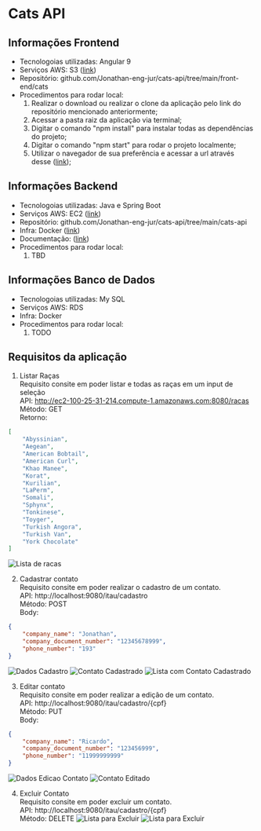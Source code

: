 # Cats API

## Informações Frontend
- Tecnologoias utilizadas: Angular 9
- Serviços AWS: S3 ([link](http://app-cats.s3-website-sa-east-1.amazonaws.com/inicio))
- Repositório: github.com/Jonathan-eng-jur/cats-api/tree/main/front-end/cats
- Procedimentos para rodar local:
  1. Realizar o download ou realizar o clone da aplicação pelo link do repositório mencionado anteriormente;
  2. Acessar a pasta raiz da aplicação via terminal;
  3. Digitar o comando "npm install" para instalar todas as dependências do projeto;
  4. Digitar o comando "npm start" para rodar o projeto localmente;
  5. Utilizar o navegador de sua preferência e acessar a url através desse ([link](http://localhost:4200));
  
## Informações Backend
- Tecnologoias utilizadas: Java e Spring Boot
- Serviços AWS: EC2 ([link](http://ec2-100-25-31-214.compute-1.amazonaws.com:8080))
- Repositório: github.com/Jonathan-eng-jur/cats-api/tree/main/cats-api
- Infra: Docker ([link](https://hub.docker.com/r/advogatoblackshark17/cadastro))
- Documentação: ([link](https://app.swaggerhub.com/apis-docs/Jonathan-eng-jur/cats-api/1.0.0))
- Procedimentos para rodar local:
  1. TBD

## Informações Banco de Dados
- Tecnologoias utilizadas: My SQL
- Serviços AWS: RDS
- Infra: Docker
- Procedimentos para rodar local:
  1. TODO
 
 
## Requisitos da aplicação
1. Listar Raças
<br />Requisito consite em poder listar e todas as raças em um input de seleção
<br />API: http://ec2-100-25-31-214.compute-1.amazonaws.com:8080/racas
<br />Método: GET
<br />Retorno: 
``` json
[
    "Abyssinian",
    "Aegean",
    "American Bobtail",
    "American Curl",
    "Khao Manee",
    "Korat",
    "Kurilian",
    "LaPerm",    
    "Somali",
    "Sphynx",
    "Tonkinese",
    "Toyger",
    "Turkish Angora",
    "Turkish Van",
    "York Chocolate"
]
```
![Lista de racas](https://imagens-cats.s3-sa-east-1.amazonaws.com/1-lista-raca.png)

2. Cadastrar contato
<br />Requisito consite em poder realizar o cadastro de um contato.
<br />API: http://localhost:9080/itau/cadastro
<br />Método: POST
<br />Body: 
``` json
{
    "company_name": "Jonathan",
    "company_document_number": "12345678999",
    "phone_number": "193"
}
```
![Dados Cadastro](https://imagens-cadastro-contato.s3-sa-east-1.amazonaws.com/2-Dados+Cadastro.jpeg)
![Contato Cadastrado](https://imagens-cadastro-contato.s3-sa-east-1.amazonaws.com/3-Cadastro+Sucesso.jpeg)
![Lista com Contato Cadastrado](https://imagens-cadastro-contato.s3-sa-east-1.amazonaws.com/4-Listando+Novo+Cadastro.jpeg)

3. Editar contato
<br />Requisito consite em poder realizar a edição de um contato.
<br />API: http://localhost:9080/itau/cadastro/{cpf}
<br />Método: PUT
<br />Body: 
``` json
{
    "company_name": "Ricardo",
    "company_document_number": "123456999",
    "phone_number": "11999999999"
}
```
![Dados Edicao Contato](https://imagens-cadastro-contato.s3-sa-east-1.amazonaws.com/5-Editando+Dados+Cadastro.jpeg)
![Contato Editado](https://imagens-cadastro-contato.s3-sa-east-1.amazonaws.com/6-Cadastro+Editado+com+Sucesso.jpeg)

4. Excluir Contato
<br />Requisito consite em poder excluir um contato.
<br />API: http://localhost:9080/itau/cadastro/{cpf}
<br />Método: DELETE
![Lista para Excluir](https://imagens-cadastro-contato.s3-sa-east-1.amazonaws.com/8-Lista+para+Excluir.JPG)
![Lista para Excluir](https://imagens-cadastro-contato.s3-sa-east-1.amazonaws.com/9-Contato+Excluido.JPG) 
  
